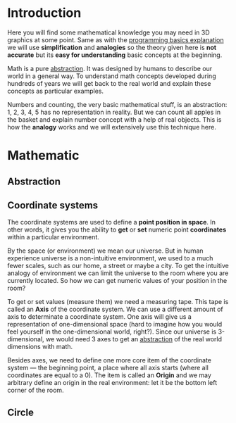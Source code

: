 # Introduction
Here you will find some mathematical knowledge you may need in 3D graphics at some point. Same as with the [programming basics explanation](programming-basics) we will use **simplification** and **analogies** so the theory given here is **not accurate** but its **easy for understanding** basic concepts at the beginning.

Math is a pure [abstraction](#Abstraction). It was designed by humans to describe our world in a general way. To understand math concepts developed during hundreds of years we will get back to the real world and explain these concepts as particular examples. 

Numbers and counting, the very basic mathematical stuff, is an abstraction: 1, 2, 3, 4, 5 has no representation in reality. But we can count all apples in the basket and explain number concept with a help of real objects. This is how the **analogy** works and we will extensively use this technique here.

# Mathematic
## Abstraction

## Coordinate systems
The coordinate systems are used to define a **point position in space**. In other words, it gives you the ability to **get** or **set** numeric point **coordinates** within a particular environment. 

By the space (or environment) we mean our universe. But in human experience universe is a non-intuitive environment, we used to a much fewer scales, such as our home, a street or maybe a city. To get the intuitive analogy of environment we can limit the universe to the room where you are currently located. So how we can get numeric values of your position in the room?

To get or set values (measure them) we need a measuring tape. This tape is called an **Axis** of the coordinate system. We can use a different amount of axis to determinate a coordinate system. One axis will give us a representation of one-dimensional space (hard to imagine how you would feel yourself in the one-dimensional world, right?). Since our universe is 3-dimensional, we would need 3 axes to get an [abstraction](#Abstraction) of the real world dimensions with math.

Besides axes, we need to define one more core item of the coordinate system — the beginning point, a place where all axis starts (where all coordinates are equal to a 0). The item is called an **Origin** and we may arbitrary define an origin in the real environment: let it be the bottom left corner of the room.

## Circle

